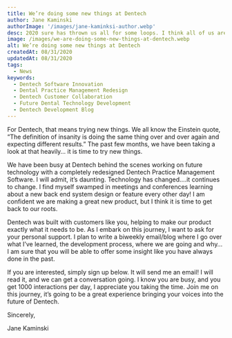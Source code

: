 ```yaml
---
title: We’re doing some new things at Dentech
author: Jane Kaminski
authorImage: '/images/jane-kaminksi-author.webp'
desc: 2020 sure has thrown us all for some loops. I think all of us are stepping back and realizing we need to adapt to this new norm we are moving into; Personally, in our business, and our communities.
image: /images/we-are-doing-some-new-things-at-dentech.webp
alt: We’re doing some new things at Dentech
createdAt: 08/31/2020
updatedAt: 08/31/2020
tags:
  - News
keywords:
  - Dentech Software Innovation
  - Dental Practice Management Redesign
  - Dentech Customer Collaboration
  - Future Dental Technology Development
  - Dentech Development Blog
---
```


For Dentech, that means trying new things. We all know the Einstein quote, “The definition of insanity is doing the same thing over and over again and expecting different results.” The past few months, we have been taking a look at that heavily… it is time to try new things.

We have been busy at Dentech behind the scenes working on future technology with a completely redesigned Dentech Practice Management Software. I will admit, it’s daunting. Technology has changed….it continues to change. I find myself swamped in meetings and conferences learning about a new back end system design or feature every other day! I am confident we are making a great new product, but I think it is time to get back to our roots.

Dentech was built with customers like you, helping to make our product exactly what it needs to be. As I embark on this journey, I want to ask for your personal support. I plan to write a biweekly email/blog where I go over what I’ve learned, the development process, where we are going and why… I am sure that you will be able to offer some insight like you have always done in the past.

If you are interested, simply sign up below. It will send me an email! I will read it, and we can get a conversation going. I know you are busy, and you get 1000 interactions per day, I appreciate you taking the time. Join me on this journey, it’s going to be a great experience bringing your voices into the future of Dentech.

Sincerely,

Jane Kaminski

